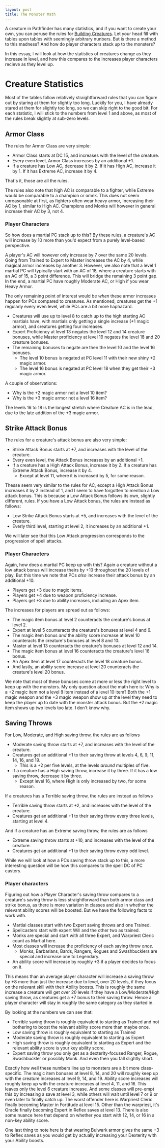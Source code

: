 ```yaml
---
layout: post
title: The Monster Math
---
```


A creature in Pathfinder has many statistics, and if you want to create your own, you can peruse the
rules for [Building Creatures](https://2e.aonprd.com/Rules.aspx?ID=995). Let your head fill with tables
upon tables with seemingly arbitrary nunbers. But is there a method to this madness? And how do player
characters stack up to the monsters?

In this essay, I will look at how the statistics of creatures change as they increase in level, and how
this compares to the increases player characters recieve as they level up.

# Creature Statistics

Most of the tables follow relatively straightforward rules that you can figure out by staring at them
for slightly too long. Luckily for you, I have already stared at them for slightly too long, so we can skip right to the
good bit. For each statistic, I will stick to the numbers from level 1 and above, as most of the rules break slightly at sub-zero levels.

## Armor Class

The rules for Armor Class are very simple:
- Armor Class starts at DC 15, and increases with the level of the creature.
- Every even level, Armor Class increases by an additional +1.
- If a creature has Low AC, decrease it by 2. If it has High AC, increase it by 1. If it has Extreme AC, increase it by 4.

That's it, those are all the rules.

The rules also note that high AC is comparable to a fighter,
while Extreme would be comparable to a champion or omnk. This does not seem unreasonable at first, as fighters
often wear heavy armor, increasing their AC by 1, similar to High AC. Champions and Monks will however
in general increase their AC by 3, not 4. 

### Player Characters
So how does a martial PC stack up to this? By these rules, a creature's AC will increase by 10 more than you'd expect from
a purely level-based perspective. 

A player's AC will however only increase by 7 over the same 20 levels.
Going from Trained to Expert to Master increases the AC by 4, while magical armor increases by another 3.
However, we also note that a level 1 martial PC will typically start with an AC of 18, where a creature starts
with an AC of 15, a 3 point difference. This will bridge the remaining 3 point gap. In the end, a martial PC have roughly Moderate AC, or High if you wear Heavy Armor.

The only remaining point of interest would be _when_ these armor increases happen for PCs compared to creatures.
As mentioned, creatures get the +1 regularly every even level, while PCs are a bit more haphazard.
- Creatures will use up to level 8 to catch up to the high starting AC martials have, with martials only getting a single increase (+1 magic armor), and creatures getting four increases.
- Expert Proficiency at level 13 negates the level 12 and 14 creature bonuses, while Master proficiency at level 19 negates the level 18 and 20 creature bonuses.
- The remaining bonuses to negate are then the level 10 and the level 16 bonuses.
  - The level 10 bonus is negated at PC level 11 with their new shiny +2 magic armor.
  - The level 16 bonus is negated at PC level 18 when they get their +3 magic armor.

A couple of observations:
- Why is the +2 magic armor not a level 10 item?
- Why is the +3 magic armor not a level 16 item?

The levels 16 to 18 is the longest stretch where Creature AC is in the lead, due to the late addition of the +3 magic armor.

## Strike Attack Bonus
The rules for a creature's attack bonus are also very simple:
- Strike Attack Bonus starts at +7, and increases with the level of the creature.
- Every even level, the Attack Bonus increases by an additional +1.
- If a creature has a High Attack Bonus, increase it by 2. If a creature has Extreme Attack Bonus, increase it by 4.
  - Except at level 11, where it is increased by 5, for some reason.

Thesse seem very similar to the rules for AC, except a High Attack Bonus increases it by 2 instead of 1, and I seem to have forgotten to mention a Low attack bonus. This is because a Low Attack Bonus follows its own, slightly different, rules. If you have a Low Attack bonus, the rules are instead as follows:
- Low Strike Attack Bonus starts at +5, and increases with the level of the creature.
- Everly third level, starting at level 2, it increases by an additional +1.

We will later see that this Low Attack progression corresponds to the progression of spell attacks.

### Player Characters
Again, how does a martial PC keep up with this? Again a creature without a low attack bonus will increase theirs by +10 throughout the 20 levels of play. But this time we note that PCs _also_ increase their attack bonus by an additional +10.
- Players get +3 due to magic items.
- Players get +4 due to weapon proficiency increase.
- Players get +3 due to ability increases, including an Apex item.

The increases for players are spread out as follows:
- The magic item bonus at level 2 counteracts the creature's bonus at level 2.
- Expert at level 5 counteracts the creature's bonuses at level 4 and 6.
- The magic item bonus _and_ the ability score increase at level 10 counteracts the creature's bonuses at level 8 and 10.
- Master at level 13 counteracts the creature's bonuses at level 12 and 14.
- The magic item bonus at level 16 counteracts the creature's level 16 bonus.
- An Apex Item at level 17 counteracts the level 18 creature bonus.
- And lastly, an ability score increase at level 20 counteracts the creature's level 20 bonus.

We note that most of these bonuses come at more or less the right level to keep up with the monsters. My only question about the math here is: Why is a +2 magic item not a level 8 item instead of a level 10 item? Both the +1 magic weapon and the +3 magic weapon show up _at_ the level they need to keep the player up to date with the monster attack bonus. But the +2 magic item shows up two levels too late. I don't know why.

## Saving Throws
For Low, Moderate, and High saving throw, the rules are as follows
- Moderate saving throw starts at +7, and increases with the level of the creature.
- Creatures get an additional +1 to their saving throw at levels 4, 6, 9, 11, 14, 16, and 19.
  - This is a +2 per five levels, at the levels _around_ multiples of five.
- If a creature has a High saving throw, increase it by three. If it has a low saving throw, decrease it by three.
  - Except level 16, where High is only increased by two, for some reason.

If a creatures has a Terrible saving throw, the rules are instead as follows
- Terrible saving throw starts at +2, and increases with the level of the creature.
- Creatures get an additional +1 to their saving throw every three levels, starting at level 4.

And if a creature has an Extreme saving throw, the rules are as follows
- Extreme saving throw starts at +10, and increases with the level of the creature.
- Creatures get an additional +1 to their saving throw every odd level.

While we will look at how a PCs saving throw stack up to this, a more interesting question will be how this compares to the spell DC of PC casters.

### Player characters
Figuring out how a Player Character's saving throw compares to a creature's saving throw is less straightforward than both armor class and strike bonus, as there is more variation in classes and also in
whether the relevant ability scores will be boosted. But we have the following facts to work with.
- Martial classes start with two Expert saving throws and one Trained.
- Spellcasters start with expert Will and the other two as trained.
 - Monks are special and start with all three Expert, and Warpriest Cleric count as Martial here.
- Most classes will increase the proficiency of each saving throw _once_.
  - Monks, Barbarians, Bards, Rangers, Rogues and Swashbucklers are special and increase one to Legendary.
- An ability score will increase by roughly +3 if a player decides to focus on it.

This means than an average player character will increase a saving throw by +8 more than just the increase due to level, over 20 levels, if they focus on the relevant skill with their Ability boosts.
This is roughly the same increase a creature will get over 20 levels if they have a Low/Moderate/High saving throw, as creatures get a +7 bonus to their saving throw. Hence a player character will stay in
roughly the same category as they started in.

By looking at the numbers we can see that:
- Terrible saving throw is roughly equivalent to starting as Trained and not bothering to boost the relevant ability score more than maybe once.
- Low saving throw is roughly equivalent to starting as Trained
- Moderate saving throw is roughly equivalent to starting as Expert
- High saving throw is roughly equivalent to starting as Expert and the relevant ability score is your key ability score.
- Expert saving throw you only get as a dexterity-focused Ranger, Rogue, Swashbuckler or possibly Monk. And even then you fall slightly short.

Exactly how well these numbers line up to monsters are a bit more class-specific. The magic item bonuses at level 8, 14, and 20 will roughly keep up with the creature increases at level 9, 14, and 19. Ability score increases will roughly keep up with the creature increases at level 4, 11, and 16. This leaves only the level 6 creature increase. 
And some classes will pre-empt this by increasing a save at level 3, while others will wait until level 7 or 9 or even later to finally catch up. The worst offender here is Warpriest Cleric finally becoming Master in Fortitude at level 15. Other than the warpriest, it's Oracle finally becoming Expert in Reflex saves at level 13. There is also some nuance here that depend on whether you start with 12, 14, or 16 in a non-key ability score.

One last thing to note here is that wearing Bulwark armor gives the same +3 to Reflex saves as you would get by actually increasing your Dexterity with your Ability boosts.
